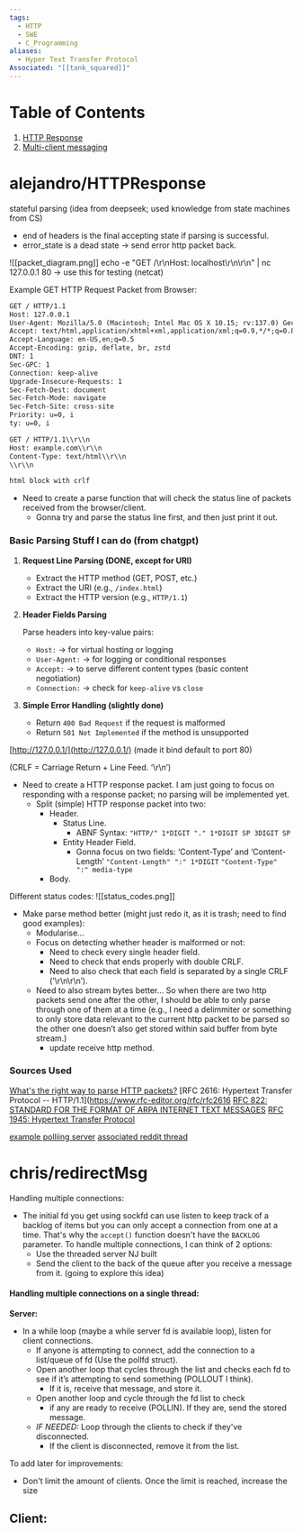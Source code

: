 ```yaml
---
tags:
  - HTTP
  - SWE
  - C_Programming
aliases:
  - Hyper Text Transfer Protocol
Associated: "[[tank_squared]]"
---
```


# Table of Contents
1. [HTTP Response](#alejandro/HTTPResponse)
2. [Multi-client messaging](#chris/redirectMsg)
# alejandro/HTTPResponse

stateful parsing (idea from deepseek; used knowledge from state machines from CS)

- end of headers is the final accepting state if parsing is successful.
- error_state is a dead state → send error http packet back.

![[packet_diagram.png]]
echo -e "GET /\r\nHost: localhost\r\n\r\n" | nc 127.0.0.1 80 → use this for testing (netcat)

Example GET HTTP Request Packet from Browser:

```html
GET / HTTP/1.1
Host: 127.0.0.1
User-Agent: Mozilla/5.0 (Macintosh; Intel Mac OS X 10.15; rv:137.0) Gecko/20100101 Firefox/137.0
Accept: text/html,application/xhtml+xml,application/xml;q=0.9,*/*;q=0.8
Accept-Language: en-US,en;q=0.5
Accept-Encoding: gzip, deflate, br, zstd
DNT: 1
Sec-GPC: 1
Connection: keep-alive
Upgrade-Insecure-Requests: 1
Sec-Fetch-Dest: document
Sec-Fetch-Mode: navigate
Sec-Fetch-Site: cross-site
Priority: u=0, i
ty: u=0, i
```

```html
GET / HTTP/1.1\\r\\n  
Host: example.com\\r\\n  
Content-Type: text/html\\r\\n  
\\r\\n  

html block with crlf
```

- Need to create a parse function that will check the status line of packets received from the browser/client.
    - Gonna try and parse the status line first, and then just print it out.

### Basic Parsing Stuff I can do (from chatgpt)

1. **Request Line Parsing (DONE, except for URI)**
    
    - Extract the HTTP method (GET, POST, etc.)
    - Extract the URI (e.g., `/index.html`)
    - Extract the HTTP version (e.g., `HTTP/1.1`)
2. **Header Fields Parsing**
    
    Parse headers into key-value pairs:
    
    - `Host:` → for virtual hosting or logging
    - `User-Agent:` → for logging or conditional responses
    - `Accept:` → to serve different content types (basic content negotiation)
    - `Connection:` → check for `keep-alive` vs `close`
3. **Simple Error Handling (slightly done)**
    
    - Return `400 Bad Request` if the request is malformed
    - Return `501 Not Implemented` if the method is unsupported

[http://127.0.0.1/](http://127.0.0.1/) (made it bind default to port 80)

(CRLF = Carriage Return + Line Feed. ‘\r\n’)

- Need to create a HTTP response packet. I am just going to focus on responding with a response packet; no parsing will be implemented yet.
    - Split (simple) HTTP response packet into two:
        - Header.
            - Status Line.
                - ABNF Syntax: `"HTTP/" 1*DIGIT "." 1*DIGIT SP 3DIGIT SP`
            - Entity Header Field.
                - Gonna focus on two fields: ‘Content-Type’ and ‘Content-Length’ `"Content-Length" ":" 1*DIGIT` `"Content-Type" ":" media-type`
        - Body.

Different status codes:
![[status_codes.png]]

- Make parse method better (might just redo it, as it is trash; need to find good examples):
    - Modularise…
    - Focus on detecting whether header is malformed or not:
        - Need to check every single header field.
        - Need to check that ends properly with double CRLF.
        - Need to also check that each field is separated by a single CRLF (’\r\n\r\n’).
    - Need to also stream bytes better… So when there are two http packets send one after the other, I should be able to only parse through one of them at a time (e.g., I need a delimmiter or something to only store data relevant to the current http packet to be parsed so the other one doesn’t also get stored within said buffer from byte stream.)
        - update receive http method.

### Sources Used
[What's the right way to parse HTTP packets?](https://stackoverflow.com/questions/17460819/whats-the-right-way-to-parse-http-packets)
[RFC 2616: Hypertext Transfer Protocol -- HTTP/1.1](https://www.rfc-editor.org/rfc/rfc2616
[RFC 822: STANDARD FOR THE FORMAT OF ARPA INTERNET TEXT MESSAGES](https://datatracker.ietf.org/doc/html/rfc822#section-4)
[RFC 1945: Hypertext Transfer Protocol](https://datatracker.ietf.org/doc/html/rfc1945#page-21)

[example polliing server](https://github.com/64/hh/tree/master)
[associated reddit thread](https://www.reddit.com/r/C_Programming/comments/7bnscf/multithreaded_epoll_server_design/)
# chris/redirectMsg
Handling multiple connections:
- The initial fd you get using sockfd can use listen to keep track of a backlog of items but you can only accept a connection from one at a time. That's why the `accept()` function doesn't have the `BACKLOG` parameter. 
  To handle multiple connections, I can think of 2 options:
	- Use the threaded server NJ built
	- Send the client to the back of the queue after you receive a message from it. (going to explore this idea)


#### Handling multiple connections on a single thread:
**Server:**
- In a while loop (maybe a while server fd is available loop), listen for client connections.
    - If anyone is attempting to connect, add the connection to a list/queue of fd (Use the pollfd struct).
    - Open another loop that cycles through the list and checks each fd to see if it’s attempting to send something (POLLOUT I think).
        - If it is, receive that message, and store it.
    - Open another loop and cycle through the fd list to check
        - if any are ready to receive (POLLIN). If they are, send the stored message.
	- *IF NEEDED:* Loop through the clients to check if they've disconnected.
		- If the client is disconnected, remove it from the list.

To add later for improvements:
- Don't limit the amount of clients. Once the limit is reached, increase the size

**Client**:
- 